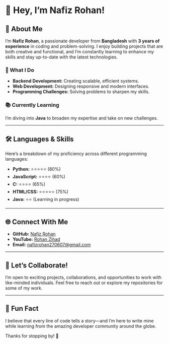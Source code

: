 # 👋 Hey, I’m Nafiz Rohan!  

## 🌟 About Me  
I’m **Nafiz Rohan**, a passionate developer from **Bangladesh** with **3 years of experience** in coding and problem-solving. I enjoy building projects that are both creative and functional, and I’m constantly learning to enhance my skills and stay up-to-date with the latest technologies.  

### 🔭 What I Do  
- **Backend Development:** Creating scalable, efficient systems.  
- **Web Development:** Designing responsive and modern interfaces.  
- **Programming Challenges:** Solving problems to sharpen my skills.  

### 📚 Currently Learning  
I’m diving into **Java** to broaden my expertise and take on new challenges.  

---

## 🛠️ Languages & Skills  
Here’s a breakdown of my proficiency across different programming languages:  

- **Python:** ⭐⭐⭐⭐⭐ (80%)  
- **JavaScript:** ⭐⭐⭐⭐ (60%)  
- **C:** ⭐⭐⭐⭐ (65%)  
- **HTML/CSS:** ⭐⭐⭐⭐⭐ (75%)  
- **Java:** ⭐⭐ (Learning in progress)  

---

## 🌐 Connect With Me  
- **GitHub:** [Nafiz Rohan](https://github.com/NafizRohan)  
- **YouTube:** [Rohan Zihad](https://www.youtube.com/@rohanzihad)  
- **Email:** nafizrohan270607@gmail.com  

---

## 💬 Let’s Collaborate!  
I’m open to exciting projects, collaborations, and opportunities to work with like-minded individuals. Feel free to reach out or explore my repositories for some of my work.  

---

## 🌱 Fun Fact  
I believe that every line of code tells a story—and I’m here to write mine while learning from the amazing developer community around the globe.  

Thanks for stopping by! 🌟  
